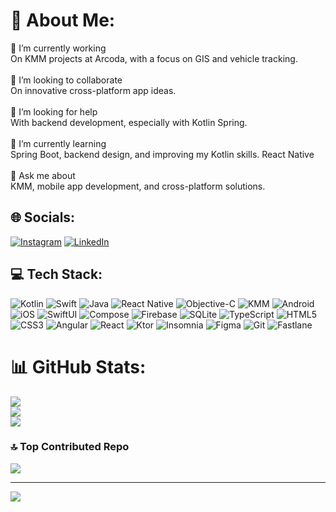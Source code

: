 # 💫 About Me:
🔭 I’m currently working <br>On KMM projects at Arcoda, with a focus on GIS and vehicle tracking.  <br><br>👯 I’m looking to collaborate <br>On innovative cross-platform app ideas.  <br><br>🤝 I’m looking for help<br>With backend development, especially with Kotlin Spring.  <br><br>🌱 I’m currently learning <br>Spring Boot, backend design, and improving my Kotlin skills.  React Native<br><br>💬 Ask me about <br>KMM, mobile app development, and cross-platform solutions.  <br>


## 🌐 Socials:
[![Instagram](https://img.shields.io/badge/Instagram-%23E4405F.svg?logo=Instagram&logoColor=white)](https://instagram.com/alessio_toma8) [![LinkedIn](https://img.shields.io/badge/LinkedIn-%230077B5.svg?logo=linkedin&logoColor=white)](https://www.linkedin.com/in/alessio-toma-83b4b1221/)

## 💻 Tech Stack:
![Kotlin](https://img.shields.io/badge/kotlin-%237F52FF.svg?style=for-the-badge&logo=kotlin&logoColor=white) ![Swift](https://img.shields.io/badge/swift-F54A2A?style=for-the-badge&logo=swift&logoColor=white) ![Java](https://img.shields.io/badge/java-%23ED8B00.svg?style=for-the-badge&logo=openjdk&logoColor=white) ![React Native](https://img.shields.io/badge/react_native-%2320232a.svg?style=for-the-badge&logo=react&logoColor=%2361DAFB) ![Objective-C](https://img.shields.io/badge/OBJECTIVE--C-%233A95E3.svg?style=for-the-badge&logo=apple&logoColor=white) ![KMM](https://img.shields.io/badge/KMM-000000?style=for-the-badge&logo=kotlin-multiplatform-mobile&logoColor=white) ![Android](https://img.shields.io/badge/Android-3DDC84?style=for-the-badge&logo=android&logoColor=white) ![iOS](https://img.shields.io/badge/iOS-000000?style=for-the-badge&logo=ios&logoColor=white) ![SwiftUI](https://img.shields.io/badge/SwiftUI-FF3B30?style=for-the-badge&logo=swift&logoColor=white) ![Compose](https://img.shields.io/badge/Compose-4285F4?style=for-the-badge&logo=jetpack-compose&logoColor=white) ![Firebase](https://img.shields.io/badge/firebase-%23039BE5.svg?style=for-the-badge&logo=firebase) ![SQLite](https://img.shields.io/badge/sqlite-%2307405e.svg?style=for-the-badge&logo=sqlite&logoColor=white) ![TypeScript](https://img.shields.io/badge/typescript-%23007ACC.svg?style=for-the-badge&logo=typescript&logoColor=white) ![HTML5](https://img.shields.io/badge/html5-%23E34F26.svg?style=for-the-badge&logo=html5&logoColor=white) ![CSS3](https://img.shields.io/badge/css3-%231572B6.svg?style=for-the-badge&logo=css3&logoColor=white) ![Angular](https://img.shields.io/badge/angular-%23DD0031.svg?style=for-the-badge&logo=angular&logoColor=white) ![React](https://img.shields.io/badge/react-%2320232a.svg?style=for-the-badge&logo=react&logoColor=%2361DAFB) ![Ktor](https://img.shields.io/badge/Ktor-000000?style=for-the-badge&logo=ktor&logoColor=white) ![Insomnia](https://img.shields.io/badge/Insomnia-black?style=for-the-badge&logo=insomnia&logoColor=5849BE) ![Figma](https://img.shields.io/badge/figma-%23F24E1E.svg?style=for-the-badge&logo=figma&logoColor=white) ![Git](https://img.shields.io/badge/git-%23F05033.svg?style=for-the-badge&logo=git&logoColor=white) ![Fastlane](https://img.shields.io/badge/fastlane-%2382bd4e.svg?style=for-the-badge&logo=fastlane&logoColor=black)

# 📊 GitHub Stats:
![](https://github-readme-stats.vercel.app/api?username=alessiotoma8&theme=dark&hide_border=false&include_all_commits=false&count_private=false)<br/>
![](https://nirzak-streak-stats.vercel.app/?user=alessiotoma8&theme=dark&hide_border=false)<br/>
![](https://github-readme-stats.vercel.app/api/top-langs/?username=alessiotoma8&theme=dark&hide_border=false&include_all_commits=false&count_private=false&layout=compact)

### 🔝 Top Contributed Repo
![](https://github-contributor-stats.vercel.app/api?username=alessiotoma8&limit=5&theme=dark&combine_all_yearly_contributions=true)

---
[![](https://visitcount.itsvg.in/api?id=alessiotoma8&icon=0&color=0)](https://visitcount.itsvg.in)

<!-- Proudly created with GPRM ( https://gprm.itsvg.in ) -->
